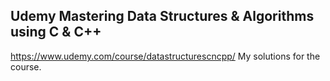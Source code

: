 ## Udemy Mastering Data Structures & Algorithms using C & C++

https://www.udemy.com/course/datastructurescncpp/
My solutions for the course.


